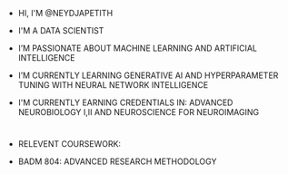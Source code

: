 - HI, I'M @NEYDJAPETITH
- I'M A DATA SCIENTIST
- I’M PASSIONATE ABOUT MACHINE LEARNING AND ARTIFICIAL INTELLIGENCE
- I’M CURRENTLY LEARNING GENERATIVE AI AND HYPERPARAMETER TUNING WITH NEURAL NETWORK INTELLIGENCE
- I'M CURRENTLY EARNING CREDENTIALS IN: ADVANCED NEUROBIOLOGY I,II AND NEUROSCIENCE FOR NEUROIMAGING
- #
    RELEVENT COURSEWORK:

- BADM	804: ADVANCED RESEARCH METHODOLOGY




<!---
NEYDJAPETITH/NEYDJAPETITH is a ✨ special ✨ repository because its `README.md` (this file) appears on your GitHub profile.
You can click the Preview link to take a look at your changes.
--->
